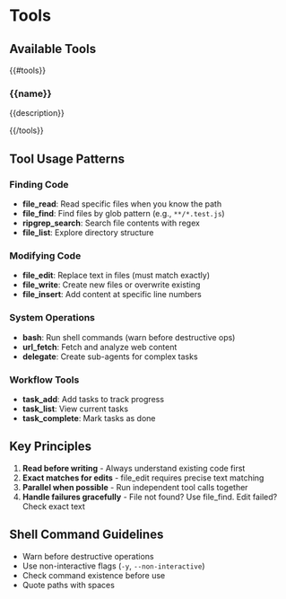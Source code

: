 # Tools

## Available Tools

{{#tools}}
### {{name}}
{{description}}

{{/tools}}

## Tool Usage Patterns

### Finding Code
- **file_read**: Read specific files when you know the path
- **file_find**: Find files by glob pattern (e.g., `**/*.test.js`)
- **ripgrep_search**: Search file contents with regex
- **file_list**: Explore directory structure

### Modifying Code
- **file_edit**: Replace text in files (must match exactly)
- **file_write**: Create new files or overwrite existing
- **file_insert**: Add content at specific line numbers

### System Operations
- **bash**: Run shell commands (warn before destructive ops)
- **url_fetch**: Fetch and analyze web content
- **delegate**: Create sub-agents for complex tasks

### Workflow Tools
- **task_add**: Add tasks to track progress
- **task_list**: View current tasks
- **task_complete**: Mark tasks as done

## Key Principles

1. **Read before writing** - Always understand existing code first
2. **Exact matches for edits** - file_edit requires precise text matching
3. **Parallel when possible** - Run independent tool calls together
4. **Handle failures gracefully** - File not found? Use file_find. Edit failed? Check exact text

## Shell Command Guidelines
- Warn before destructive operations
- Use non-interactive flags (`-y`, `--non-interactive`)
- Check command existence before use
- Quote paths with spaces